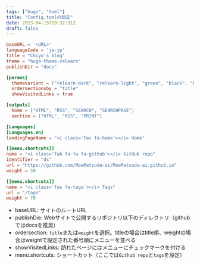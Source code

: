 ```yaml
---
tags: ["hugo", "toml"]
title: "Config.tomlの設定"
date: 2023-04-15T19:32:31Z
draft: false
---
```

```toml
baseURL = '<URL>'
languageCode = 'ja-jp'
title = "Chiyo's blog"
theme = "hugo-theme-relearn"
publishDir = "docs"

[params]
  themeVariant = ["relearn-dark", "relearn-light", "green", "black", "blue", "learn"]
  ordersectionsby = "title"
  showVisitedLinks = true

[outputs]
  home = ["HTML", "RSS", "SEARCH", "SEARCHPAGE"] 
  section = ["HTML", "RSS", "PRINT"]

[Languages]
[Languages.en]
landingPageName = "<i class='fas fa-home'></i> Home"

[[menu.shortcuts]]
name = "<i class='fab fa-fw fa-github'></i> GitHub repo"
identifier = "ds"
url = "https://github.com/MoeMatsuda-ai/MoeMatsuda-ai.github.io"
weight = 50

[[menu.shortcuts]]
name = "<i class='fas fa-tags'></i> Tags"
url = "/tags"
weight = 70
```

- baseURL: サイトのルートURL
- publishDie: Webサイトで公開するリポジトリ以下のディレクトリ（githubではdocsを推奨）
- ordersection: `title`または`weight`を選択。titleの場合はtitle順、weightの場合はweightで設定された番号順にメニューを並べる
- showVisitedLinks: 訪れたページにはメニューにチェックマークを付ける
- menu.shortcuts: ショートカット（ここでは`Github repo`と`tags`を設定）
